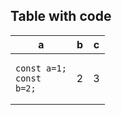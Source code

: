 ## Table with code

| a                                                                        | b | c |
| ------------------------------------------------------------------------ | - | - |
| <pre><code class="language-js">const a=1;<br>const b=2;<br></code></pre> | 2 | 3 |
